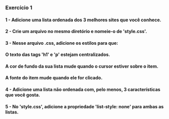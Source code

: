 ### Exercício 1

#### 1 - Adicione uma lista ordenada dos 3 melhores sites que você conhece.
#### 2 - Crie um arquivo no mesmo diretório e nomeie-o de 'style.css'.
#### 3 - Nesse arquivo .css, adicione os estilos para que:
#### O texto das tags 'h1' e 'p' estejam centralizados.
#### A cor de fundo da sua lista mude quando o cursor estiver sobre o item.
#### A fonte do item mude quando ele for clicado.
#### 4 - Adicione uma lista não ordenada com, pelo menos, 3 características que você gosta.
#### 5 - No 'style.css', adicione a propriedade 'list-style: none' para ambas as listas.